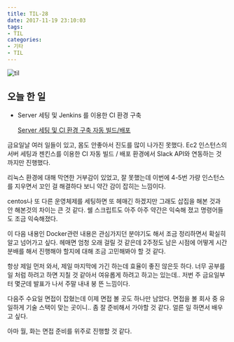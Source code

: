 ```yaml
---
title: TIL-28
date: 2017-11-19 23:10:03
tags:
- TIL
categories:
- 기타
- TIL
---
```


![til](/images/til/til.jpg)

## 오늘 한 일

- Server 세팅 및 Jenkins 를 이용한 CI 환경 구축

  [Server 세팅 및 CI 환경 구축 자동 빌드/배포](https://xmfpes.github.io/etc/server-setting/)

금요일날 여러 일들이 있고, 몸도 안좋아서 진도를 많이 나가진 못했다. Ec2 인스턴스의 서버 세팅과 젠킨스를 이용한 CI 자동 빌드 / 배포 환경에서 Slack API와 연동하는 것 까지만 진행했다.

리눅스 환경에 대해 막연한 거부감이 있었고, 잘 못했는데 이번에 4-5번 가량 인스턴스를 지우면서 꼬인 걸 해결하다 보니 약간 감이 잡히는 느낌이다.

centos나 또 다른 운영체제를 세팅하면 또 헤매긴 하겠지만 그래도 삽집을 해본 것과 안 해본것의 차이는 큰 것 같다. 쉘 스크립트도 아주 아주 약간은 익숙해 졌고 명령어들도 조금 익숙해졌다.

이 다음 내용인 Docker관련 내용은 관심가지던 분야기도 해서 조금 정리하면서 확실히 알고 넘어가고 싶다. 헤매면 엄청 오래 걸릴 것 같은데 2주정도 남은 시점에 어떻게 시간 분배를 해서 진행해야 할지에 대해 조금 고민해봐야 할 것 같다.



항상 제일 먼저 와서, 제일 마지막에 가긴 하는데 효율이 좋진 않은듯 하다. 너무 공부를 일 처럼 하려고 하면 지칠 것 같아서 여유롭게 하려고 하고는 있는데.. 저번 주 금요일부터 몇군데 발표가 나서 주말 내내 붕 뜬 느낌이다.

다음주 수요일 면접이 잡혔는데 이제 면접 볼 곳도 하나만 남았다. 면접을 볼 회사 중 유일하게 기술 스택이 맞는 곳이니.. 좀 잘 준비해서 가야할 것 같다. 얼른 일 하면서 배우고 싶다.

아마 월, 화는 면접 준비를 위주로 진행할 것 같다.